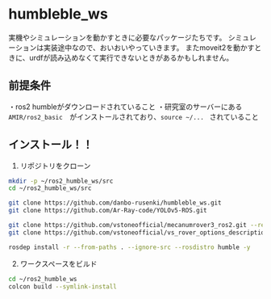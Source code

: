 # humbleble_ws
実機やシミュレーションを動かすときに必要なパッケージたちです。
シミュレーションは実装途中なので、おいおいやっていきます。
またmoveit2を動かすときに、urdfが読み込めなくて実行できないときがあるかもしれません。

## 前提条件
・ros2 humbleがダウンロードされていること
・研究室のサーバーにある　`AMIR/ros2_basic`　がインストールされており、`source ~/... ` されていること

## インストール！！

1. リポジトリをクローン
```bash
mkdir -p ~/ros2_humble_ws/src
cd ~/ros2_humble_ws/src

git clone https://github.com/danbo-rusenki/humbleble_ws.git
git clone https://github.com/Ar-Ray-code/YOLOv5-ROS.git

git clone https://github.com/vstoneofficial/mecanumrover3_ros2.git --recurse-submodules
git clone https://github.com/vstoneofficial/vs_rover_options_description.git -b humble

rosdep install -r --from-paths . --ignore-src --rosdistro humble -y

```

2. ワークスペースをビルド
```bash
cd ~/ros2_humble_ws
colcon build --symlink-install
```


